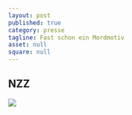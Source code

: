 ```yaml
---
layout: post
published: true
category: presse
tagline: Fast schon ein Mordmotiv
asset: null
square: null
---
```


## NZZ 
![](/assets/images/galerie/NZZ_square.png)




